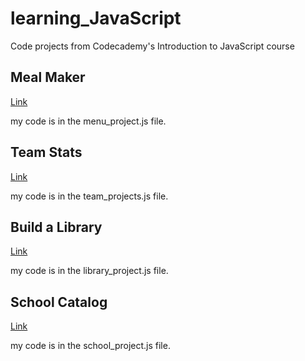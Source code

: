 # learning_JavaScript
Code projects from Codecademy's Introduction to JavaScript course

## Meal Maker
[Link](https://www.codecademy.com/courses/introduction-to-javascript/projects/meal-maker)

my code is in the menu_project.js file.

## Team Stats
[Link](https://www.codecademy.com/courses/introduction-to-javascript/projects/team-stats)

my code is in the team_projects.js file.

## Build a Library
[Link](https://www.codecademy.com/courses/introduction-to-javascript/projects/build-a-library/)

my code is in the library_project.js file.

## School Catalog
[Link](https://www.codecademy.com/courses/introduction-to-javascript/projects/school-catalog/)

my code is in the school_project.js file.